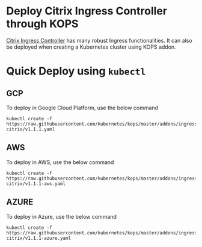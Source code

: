 # Deploy Citrix Ingress Controller through KOPS

[Citrix Ingress Controller](https://github.com/citrix/citrix-k8s-ingress-controller) has many robust Ingress functionalities. It can also be deployed when creating a Kubernetes cluster using KOPS addon.

# Quick Deploy using `kubectl`

## GCP

To deploy in Google Cloud Platform, use the below command 

```
kubectl create -f https://raw.githubusercontent.com/kubernetes/kops/master/addons/ingress-citrix/v1.1.1.yaml
```

## AWS

To deploy in AWS, use the below command 

```
kubectl create -f https://raw.githubusercontent.com/kubernetes/kops/master/addons/ingress-citrix/v1.1.1-aws.yaml
```

## AZURE
 
To deploy in Azure, use the below command 

```
kubectl create -f https://raw.githubusercontent.com/kubernetes/kops/master/addons/ingress-citrix/v1.1.1-azure.yaml
```
